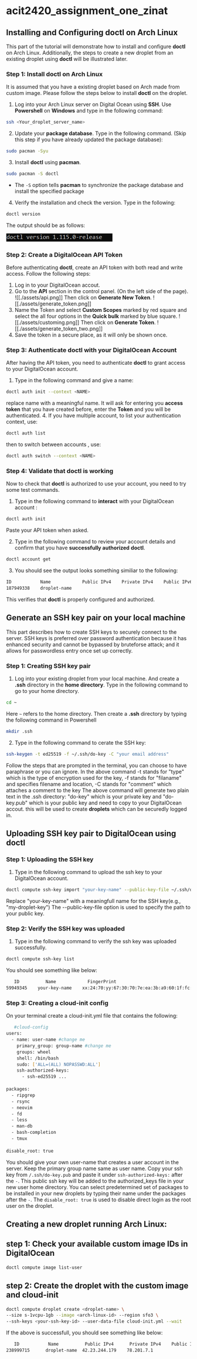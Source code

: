 # acit2420_assignment_one_zinat

## Installing and Configuring doctl on Arch Linux
This part of the tutorial will demonstrate how to install and configure **doctl** on Arch Linux. Additionally, the steps to create a new droplet from an existing droplet using **doctl** will be illustrated later.

### Step 1: Install doctl on Arch Linux

It is assumed that you have a existing droplet based on Arch made from custom image. Please follow the steps below to install **doctl** on the droplet.

1. Log into your Arch Linux server on Digital Ocean using **SSH**. Use **Powershell** on **Windows** and type in the following command:
```bash
ssh <Your_droplet_server_name>
```
2. Update your **package database**. Type in the following command. (Skip this step if you have already updated the package database):
```bash
sudo pacman -Syu
```
3. Install **doctl** using **pacman**. 
```bash
sudo pacman -S doctl
```
- The ``-S`` option tells **pacman** to synchronize the package database and install the specified package
4. Verify the installation and check the version. Type in the following:
```bash
doctl version
```
The output should be as follows:

![](./assets/doctl_version.png)

### Step 2: Create a DigitalOcean API Token
Before authenticating **doctl**, create an API token with both read and write access. Follow the following steps:
1. Log in to your DigitalOcean accout.
2. Go to the **API** section in the control panel. (On the left side of the page).
![[./assets/api.png]]
Then click on **Generate New Token**.
![[./assets/generate_token.png]]
3. Name the Token and select **Custom Scopes** marked by red square and select the all four options in the **Quick bulk** marked by blue square.
![[./assets/customing.png]]
Then click on **Generate Token**.
![[./assets/generate_token_two.png]]
4. Save the token in a secure place, as it will only be shown once.

### Step 3: Authenticate **doctl** with your DigitalOcean Account
After having the API token, you need to authenticate **doctl** to grant access to your DigitalOcean account.
1. Type in the following command and give a name:
```bash
doctl auth init --context <NAME>
```
replace name with a meaningful name.
It will ask for entering you **access token** that you have created before, enter the **Token** and you will be authenticated.
4. If you have multiple account, to list your authentication context, use:
```bash
doctl auth list
```
then to switch between accounts , use:
```bash
doctl auth switch --context <NAME>
```
### Step 4: Validate that doctl is working
Now to check that **doctl** is authorized to use your account, you need to try some test commands.
1. Type in the following command to **interact** with your DigitalOcean account :
```bash
doctl auth init
```
Paste your API token when asked.

2. Type in the following command to review your account details and confirm that you have **successfully authorized** **doctl**.
```bash
doctl account get
```
3. You should see the output looks something similiar to the following:
```bash
ID           Name            Public IPv4    Private IPv4    Public IPv6    Memory    VCPUs    Disk    Region    Image                       Status    Tags    Features    Volumes
187949338    droplet-name                                                  1024      1        25      sfo2      Ubuntu 18.04.3 (LTS) x64    new
```
This verifies that **doctl** is properly configured and authorized.

## Generate an SSH key pair on your local machine
This part describes how to create SSH keys to securely connect to the server. SSH keys is preferred over password authentication because it has enhanced security and cannot be bypassed by bruteforse attack; and it allows for passwordless entry once set up correctly.
### Step 1: Creating SSH key pair
1. Log into your existing droplet from your local machine. And create a **.ssh** directory in the **home directory**. Type in the following command to go to your home directory.
```bash
cd ~
```
Here `~` refers to the home directory. Then create a **.ssh** directory by typing the following command in Powershell
```bash
mkdir .ssh
```

2. Type in the following command to cerate the SSH key:
```bash
ssh-keygen -t ed25519 -f ~/.ssh/do-key -C "your email address"
```
Follow the  steps that are prompted in the terminal, you can choose to have paraphrase or you can ignore.
In the above command -t stands for "type" which is the type of encryption used for the key, -f stands for "filaname" and specifies filename and location, -C stands for "comment" which attaches a comment to the key
The above command will generate two plain text in the .ssh directory: "do-key" which is your private key and "do-key.pub" which is your public key and need to copy to your DigitalOcean accout. this will be used to create **droplets** which can be securedly logged in.

## Uploading SSH key pair to DigitalOcean using doctl
### Step 1: Uploading the SSH key
1. Type in the following command to upload the ssh key to your DigitalOcean account.
```bash
doctl compute ssh-key import "your-key-name" --public-key-file ~/.ssh/do-key.pub
```
Replace "your-key-name" with a meaningfull name for the SSH key(e.g., "my-droplet-key")
The --public-key-file option is used to specify the path to your public key.
### Step 2: Verify the SSH key was uploaded
1. Type in the following command to verify the ssh key was uploaded successfully.
```bash
doctl compute ssh-key list
```
You should see something like below:
```bash
   ID          Name            FingerPrint
59949345    your-key-name    xx:24:70:yy:67:30:70:7e:ea:3b:a9:60:1f:fc:95:4a
```
### Step 3: Creating a cloud-init config
On your terminal create a cloud-init.yml file that contains the following:
```bash
   #cloud-config
users:
  - name: user-name #change me
    primary_group: group-name #change me
    groups: wheel
    shell: /bin/bash
    sudo: ['ALL=(ALL) NOPASSWD:ALL']
    ssh-authorized-keys:
      - ssh-ed25519 ...

packages:
  - ripgrep
  - rsync
  - neovim
  - fd
  - less
  - man-db
  - bash-completion
  - tmux

disable_root: true

```
You should give your own user-name that creates a user account in the server. Keep the primary group name same as user name. Copy your ssh key from `/.ssh/do-key.pub` and paste it under `ssh-authorized-keys:` after the `-`. This public ssh key will be added to the authorized_keys file in your new user home directory. You can select predetermined set of packages to be installed in your new droplets by typing their name under the packages after the `-`.
The `disable_root: true` is used to disable direct login as the root user on the droplet.

## Creating a new droplet running Arch Linux:
## step 1: Check your available custom image IDs in DigitalOcean
```bash
doctl compute image list-user
```
## step 2: Create the droplet with the custom image and cloud-init
```bash
doctl compute droplet create <droplet-name> \
--size s-1vcpu-1gb --image <arch-linux-id> --region sfo3 \
--ssh-keys <your-ssh-key-id> --user-data-file cloud-init.yml --wait

```
If the above is successfull, you should see something like below:
```bash
   ID           Name          Public IPv4      Private IPv4    Public IPv6    Memory    VCPUs    Disk    Region Image                                                          VPC UUID                                Status    Tags    Features              Volumes
238999715      droplet-name  42.23.244.179    78.201.7.1                     1024      1        25      sfo3      Arch Linux Arch-Linux-x86_64-cloudimg-20240901.259602.qcow2    9153234f-3d72-3333-8260-6aa489466569    active            private_networking
```










   

